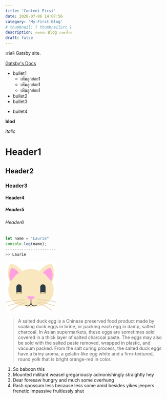```yaml
---
title: 'Content First'
date: 2020-07-06 14:07:56
category: 'My-First-Blog'
# thumbnail: { thumbnailSrc }
description: ทดสอบ Blog ภาษาไทย
draft: false
---
```


สวัสดี Gatsby site.

[Gatsby's Docs](https://www.gatsbyjs.org/starters/?v=2)

- bullet1
    - เพิ่มลูกย่อย1
    - เพิ่มลูกย่อย1
    - เพิ่มลูกย่อย1
- bullet2
- bullet3
* bullet4

**blod**

<em>italic</em>

# Header1
## Header2
### Header3
#### Header4
##### Header5
###### Header6

```javascript
let name = "Laurie"
console.log(name);
----------------------
>> Laurie

```

![A Face Cat..](./cat-face.png)


> A salted duck egg is a Chinese preserved food product made by soaking duck
> eggs in brine, or packing each egg in damp, salted charcoal. In Asian
> supermarkets, these eggs are sometimes sold covered in a thick layer of salted
> charcoal paste. The eggs may also be sold with the salted paste removed,
> wrapped in plastic, and vacuum packed. From the salt curing process, the
> salted duck eggs have a briny aroma, a gelatin-like egg white and a
> firm-textured, round yolk that is bright orange-red in color.

1.  So baboon this
2.  Mounted militant weasel gregariously admonishingly straightly hey
3.  Dear foresaw hungry and much some overhung
4.  Rash opossum less because less some amid besides yikes jeepers frenetic
    impassive fruitlessly shut